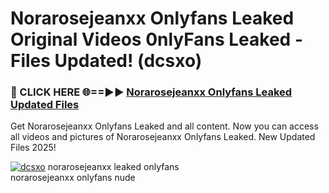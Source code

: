 # Norarosejeanxx Onlyfans Leaked Original Videos 0nlyFans Leaked - Files Updated! (dcsxo)

<h3>🔴 CLICK HERE 🌐==►► <a href="https://tinyurl.com/x26r9saj" rel="nofollow">Norarosejeanxx Onlyfans Leaked Updated Files</a></h3>

Get Norarosejeanxx Onlyfans Leaked and all content. Now you can access all videos and pictures of Norarosejeanxx Onlyfans Leaked. New Updated Files 2025!

[![dcsxo](https://i.imgur.com/LkgZPqh.gif)](https://tinyurl.com/x26r9saj)
norarosejeanxx leaked onlyfans<br>
norarosejeanxx onlyfans nude